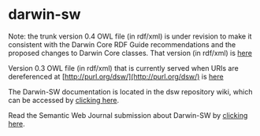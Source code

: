 # darwin-sw
Note: the trunk version 0.4 OWL file (in rdf/xml) is under revision to make it consistent with the Darwin Core RDF Guide recommendations and the proposed changes to Darwin Core classes. That version (in rdf/xml) is [here](https://github.com/darwin-sw/dsw/blob/master/dsw.owl)

Version 0.3 OWL file (in rdf/xml) that is currently served when URIs are dereferenced at [http://purl.org/dsw/](http://purl.org/dsw/) is [here](https://github.com/darwin-sw/dsw-ver0.3/blob/master/dsw.owl)

The Darwin-SW documentation is located in the dsw repository wiki, which can be accessed by [clicking here](https://github.com/darwin-sw/dsw/wiki). 

Read the Semantic Web Journal submission about Darwin-SW by [clicking here](http://www.semantic-web-journal.net/content/darwin-sw-darwin-core-based-terms-expressing-biodiversity-data-rdf-0). 